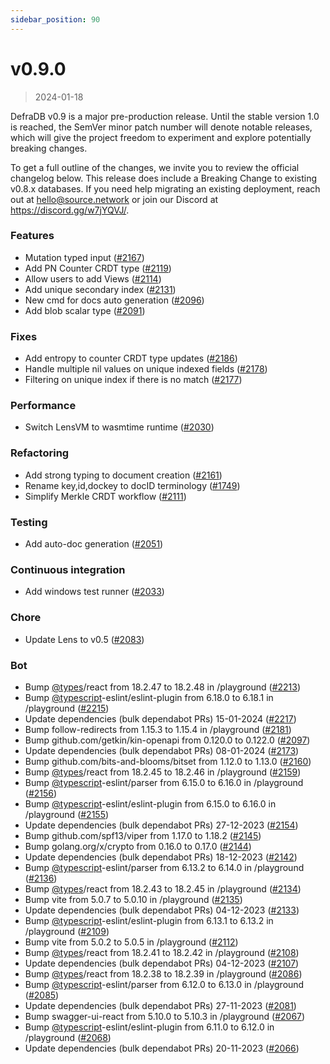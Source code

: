 ```yaml
---
sidebar_position: 90
---
```

# v0.9.0

> 2024-01-18

DefraDB v0.9 is a major pre-production release. Until the stable version 1.0 is reached, the SemVer minor patch number will denote notable releases, which will give the project freedom to experiment and explore potentially breaking changes.

To get a full outline of the changes, we invite you to review the official changelog below. This release does include a Breaking Change to existing v0.8.x databases. If you need help migrating an existing deployment, reach out at [hello@source.network](mailto:hello@source.network) or join our Discord at https://discord.gg/w7jYQVJ/.

### Features

* Mutation typed input ([#2167](https://github.com/sourcenetwork/defradb/issues/2167))
* Add PN Counter CRDT type ([#2119](https://github.com/sourcenetwork/defradb/issues/2119))
* Allow users to add Views ([#2114](https://github.com/sourcenetwork/defradb/issues/2114))
* Add unique secondary index ([#2131](https://github.com/sourcenetwork/defradb/issues/2131))
* New cmd for docs auto generation ([#2096](https://github.com/sourcenetwork/defradb/issues/2096))
* Add blob scalar type ([#2091](https://github.com/sourcenetwork/defradb/issues/2091))

### Fixes

* Add entropy to counter CRDT type updates ([#2186](https://github.com/sourcenetwork/defradb/issues/2186))
* Handle multiple nil values on unique indexed fields ([#2178](https://github.com/sourcenetwork/defradb/issues/2178))
* Filtering on unique index if there is no match ([#2177](https://github.com/sourcenetwork/defradb/issues/2177))

### Performance

* Switch LensVM to wasmtime runtime ([#2030](https://github.com/sourcenetwork/defradb/issues/2030))

### Refactoring

* Add strong typing to document creation ([#2161](https://github.com/sourcenetwork/defradb/issues/2161))
* Rename key,id,dockey to docID terminology ([#1749](https://github.com/sourcenetwork/defradb/issues/1749))
* Simplify Merkle CRDT workflow ([#2111](https://github.com/sourcenetwork/defradb/issues/2111))

### Testing

* Add auto-doc generation ([#2051](https://github.com/sourcenetwork/defradb/issues/2051))

### Continuous integration

* Add windows test runner ([#2033](https://github.com/sourcenetwork/defradb/issues/2033))

### Chore

* Update Lens to v0.5 ([#2083](https://github.com/sourcenetwork/defradb/issues/2083))

### Bot

* Bump [@types](https://github.com/types)/react from 18.2.47 to 18.2.48 in /playground ([#2213](https://github.com/sourcenetwork/defradb/issues/2213))
* Bump [@typescript](https://github.com/typescript)-eslint/eslint-plugin from 6.18.0 to 6.18.1 in /playground ([#2215](https://github.com/sourcenetwork/defradb/issues/2215))
* Update dependencies (bulk dependabot PRs) 15-01-2024 ([#2217](https://github.com/sourcenetwork/defradb/issues/2217))
* Bump follow-redirects from 1.15.3 to 1.15.4 in /playground ([#2181](https://github.com/sourcenetwork/defradb/issues/2181))
* Bump github.com/getkin/kin-openapi from 0.120.0 to 0.122.0 ([#2097](https://github.com/sourcenetwork/defradb/issues/2097))
* Update dependencies (bulk dependabot PRs) 08-01-2024 ([#2173](https://github.com/sourcenetwork/defradb/issues/2173))
* Bump github.com/bits-and-blooms/bitset from 1.12.0 to 1.13.0 ([#2160](https://github.com/sourcenetwork/defradb/issues/2160))
* Bump [@types](https://github.com/types)/react from 18.2.45 to 18.2.46 in /playground ([#2159](https://github.com/sourcenetwork/defradb/issues/2159))
* Bump [@typescript](https://github.com/typescript)-eslint/parser from 6.15.0 to 6.16.0 in /playground ([#2156](https://github.com/sourcenetwork/defradb/issues/2156))
* Bump [@typescript](https://github.com/typescript)-eslint/eslint-plugin from 6.15.0 to 6.16.0 in /playground ([#2155](https://github.com/sourcenetwork/defradb/issues/2155))
* Update dependencies (bulk dependabot PRs) 27-12-2023 ([#2154](https://github.com/sourcenetwork/defradb/issues/2154))
* Bump github.com/spf13/viper from 1.17.0 to 1.18.2 ([#2145](https://github.com/sourcenetwork/defradb/issues/2145))
* Bump golang.org/x/crypto from 0.16.0 to 0.17.0 ([#2144](https://github.com/sourcenetwork/defradb/issues/2144))
* Update dependencies (bulk dependabot PRs) 18-12-2023 ([#2142](https://github.com/sourcenetwork/defradb/issues/2142))
* Bump [@typescript](https://github.com/typescript)-eslint/parser from 6.13.2 to 6.14.0 in /playground ([#2136](https://github.com/sourcenetwork/defradb/issues/2136))
* Bump [@types](https://github.com/types)/react from 18.2.43 to 18.2.45 in /playground ([#2134](https://github.com/sourcenetwork/defradb/issues/2134))
* Bump vite from 5.0.7 to 5.0.10 in /playground ([#2135](https://github.com/sourcenetwork/defradb/issues/2135))
* Update dependencies (bulk dependabot PRs) 04-12-2023 ([#2133](https://github.com/sourcenetwork/defradb/issues/2133))
* Bump [@typescript](https://github.com/typescript)-eslint/eslint-plugin from 6.13.1 to 6.13.2 in /playground ([#2109](https://github.com/sourcenetwork/defradb/issues/2109))
* Bump vite from 5.0.2 to 5.0.5 in /playground ([#2112](https://github.com/sourcenetwork/defradb/issues/2112))
* Bump [@types](https://github.com/types)/react from 18.2.41 to 18.2.42 in /playground ([#2108](https://github.com/sourcenetwork/defradb/issues/2108))
* Update dependencies (bulk dependabot PRs) 04-12-2023 ([#2107](https://github.com/sourcenetwork/defradb/issues/2107))
* Bump [@types](https://github.com/types)/react from 18.2.38 to 18.2.39 in /playground ([#2086](https://github.com/sourcenetwork/defradb/issues/2086))
* Bump [@typescript](https://github.com/typescript)-eslint/parser from 6.12.0 to 6.13.0 in /playground ([#2085](https://github.com/sourcenetwork/defradb/issues/2085))
* Update dependencies (bulk dependabot PRs) 27-11-2023 ([#2081](https://github.com/sourcenetwork/defradb/issues/2081))
* Bump swagger-ui-react from 5.10.0 to 5.10.3 in /playground ([#2067](https://github.com/sourcenetwork/defradb/issues/2067))
* Bump [@typescript](https://github.com/typescript)-eslint/eslint-plugin from 6.11.0 to 6.12.0 in /playground ([#2068](https://github.com/sourcenetwork/defradb/issues/2068))
* Update dependencies (bulk dependabot PRs) 20-11-2023 ([#2066](https://github.com/sourcenetwork/defradb/issues/2066))